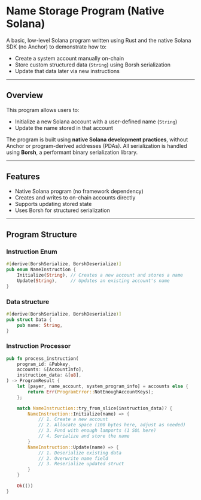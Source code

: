 # Name Storage Program (Native Solana)

A basic, low-level Solana program written using Rust and the native Solana SDK (no Anchor) to demonstrate how to:

- Create a system account manually on-chain
- Store custom structured data (`String`) using Borsh serialization
- Update that data later via new instructions

---

## Overview

This program allows users to:

- Initialize a new Solana account with a user-defined name (`String`)
- Update the name stored in that account

The program is built using **native Solana development practices**, without Anchor or program-derived addresses (PDAs). All serialization is handled using **Borsh**, a performant binary serialization library.

---

## Features

-  Native Solana program (no framework dependency)
-  Creates and writes to on-chain accounts directly
-  Supports updating stored state
-  Uses Borsh for structured serialization

---

## Program Structure

### Instruction Enum

```rust
#[derive(BorshSerialize, BorshDeserialize)]
pub enum NameInstruction {
    Initialize(String), // Creates a new account and stores a name
    Update(String),     // Updates an existing account's name
}
```

### Data structure
```rust
#[derive(BorshSerialize, BorshDeserialize)]
pub struct Data {
    pub name: String,
}
```

### Instruction Processor
```rust
pub fn process_instruction(
    program_id: &Pubkey,
    accounts: &[AccountInfo],
    instruction_data: &[u8],
) -> ProgramResult {
    let [payer, name_account, system_program_info] = accounts else {
        return Err(ProgramError::NotEnoughAccountKeys);
    };

    match NameInstruction::try_from_slice(instruction_data)? {
        NameInstruction::Initialize(name) => {
            // 1. Create a new account
            // 2. Allocate space (100 bytes here, adjust as needed)
            // 3. Fund with enough lamports (1 SOL here)
            // 4. Serialize and store the name
        }
        NameInstruction::Update(name) => {
            // 1. Deserialize existing data
            // 2. Overwrite name field
            // 3. Reserialize updated struct
        }
    }

    Ok(())
}
```

